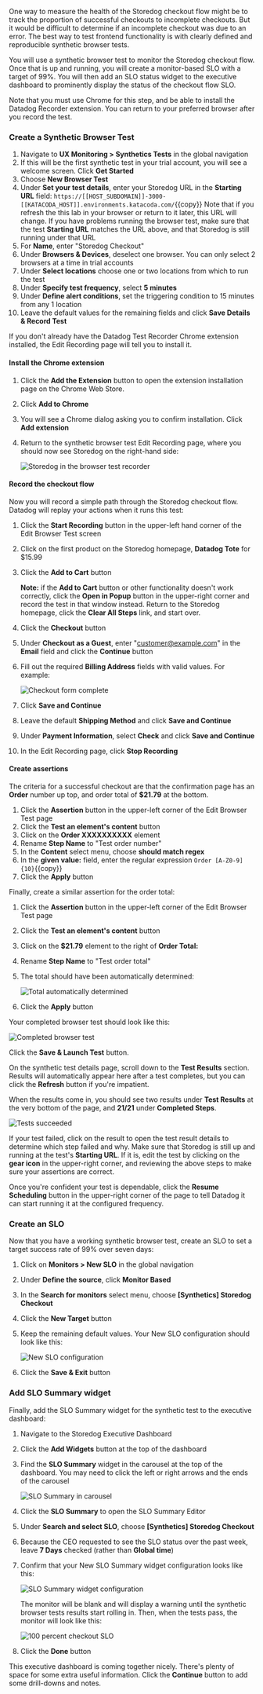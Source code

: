 One way to measure the health of the Storedog checkout flow might be to track the proportion of successful checkouts to incomplete checkouts. But it would be difficult to determine if an incomplete checkout was due to an error. The best way to test frontend functionality is with clearly defined and reproducible synthetic browser tests.

You will use a synthetic browser test to monitor the Storedog checkout flow. Once that is up and running, you will create a monitor-based SLO with a target of 99%. You will then add an SLO status widget to the executive dashboard to prominently display the status of the checkout flow SLO.

Note that you must use Chrome for this step, and be able to install the Datadog Recorder extension. You can return to your preferred browser after you record the test.

### Create a Synthetic Browser Test

1. Navigate to **UX Monitoring > Synthetics Tests** in the global navigation
1. If this will be the first synthetic test in your trial account, you will see a welcome screen. Click **Get Started**
1. Choose **New Browser Test**
1. Under **Set your test details**, enter your Storedog URL in the **Starting URL** field: `https://[[HOST_SUBDOMAIN]]-3000-[[KATACODA_HOST]].environments.katacoda.com/`{{copy}}
   Note that if you refresh the this lab in your browser or return to it later, this URL will change. If you have problems running the browser test, make sure that the test **Starting URL** matches the URL above, and that Storedog is still running under that URL
1. For **Name**, enter "Storedog Checkout"
1. Under **Browsers & Devices**, deselect one browser. You can only select 2 browsers at a time in trial accounts
1. Under **Select locations** choose one or two locations from which to run the test
1. Under **Specify test frequency**, select **5 minutes**
1. Under **Define alert conditions**, set the triggering condition to 15 minutes from any 1 location
1. Leave the default values for the remaining fields and click **Save Details & Record Test**

If you don't already have the Datadog Test Recorder Chrome extension installed, the Edit Recording page will tell you to install it. 

#### Install the Chrome extension
1. Click the **Add the Extension** button to open the extension installation page on the Chrome Web Store. 
1. Click **Add to Chrome** 
1. You will see a Chrome dialog asking you to confirm installation. Click **Add extension**
1. Return to the synthetic browser test Edit Recording page, where you should now see Storedog on the right-hand side:

   ![Storedog in the browser test recorder](./assets/storedog_in_test_recorder.png)

#### Record the checkout flow
Now you will record a simple path through the Storedog checkout flow. Datadog will replay your actions when it runs this test:

1. Click the **Start Recording** button in the upper-left hand corner of the Edit Browser Test screen
1. Click on the first product on the Storedog homepage, **Datadog Tote** for $15.99
1. Click the **Add to Cart** button

   **Note:** if the **Add to Cart** button or other functionality doesn't work correctly, click the **Open in Popup** button in the upper-right corner and record the test in that window instead. Return to the Storedog homepage, click the **Clear All Steps** link, and start over.
1. Click the **Checkout** button
1. Under **Checkout as a Guest**, enter "customer@example.com" in the **Email** field and click the **Continue** button
1. Fill out the required **Billing Address** fields with valid values. For example:

   ![Checkout form complete](./assets/checkout_form_complete.png)

1. Click **Save and Continue**
1. Leave the default **Shipping Method** and click **Save and Continue**
1. Under **Payment Information**, select **Check** and click **Save and Continue**
1. In the Edit Recording page, click **Stop Recording**

#### Create assertions
The criteria for a successful checkout are that the confirmation page has an **Order** number up top, and order total of **$21.79** at the bottom. 

1. Click the **Assertion** button in the upper-left corner of the Edit Browser Test page
1. Click the **Test an element's content** button
1. Click on the **Order XXXXXXXXXX** element
1. Rename **Step Name** to "Test order number"
1. In the **Content** select menu, choose **should match regex**
1. In the **given value:** field, enter the regular expression `Order [A-Z0-9]{10}`{{copy}}
1. Click the **Apply** button

Finally, create a similar assertion for the order total:

1. Click the **Assertion** button in the upper-left corner of the Edit Browser Test page
1. Click the **Test an element's content** button
1. Click on the **$21.79** element to the right of **Order Total:**
1. Rename **Step Name** to "Test order total"
1. The total should have been automatically determined: 

   ![Total automatically determined](./assets/total_automatically_determined.png)

1. Click the **Apply** button

Your completed browser test should look like this: 

![Completed browser test](./assets/completed_browser_test.png)

Click the **Save & Launch Test** button.

On the synthetic test details page, scroll down to the **Test Results** section. Results will automatically appear here after a test completes, but you can click the **Refresh** button if you're impatient.

When the results come in, you should see two results under **Test Results** at the very bottom of the page, and **21/21** under **Completed Steps**. 

![Tests succeeded](./assets/tests_succeeded.png)

If your test failed, click on the result to open the test result details to determine which step failed and why. Make sure that Storedog is still up and running at the test's **Starting URL**. If it is, edit the test by clicking on the **gear icon** in the upper-right corner, and reviewing the above steps to make sure your assertions are correct.

Once you're confident your test is dependable, click the **Resume Scheduling** button in the upper-right corner of the page to tell Datadog it can start running it at the configured frequency.

### Create an SLO
Now that you have a working synthetic browser test, create an SLO to set a target success rate of 99% over seven days:

1. Click on **Monitors > New SLO** in the global navigation
1. Under **Define the source**, click **Monitor Based**
1. In the **Search for monitors** select menu, choose **\[Synthetics\] Storedog Checkout**
1. Click the **New Target** button
1. Keep the remaining default values. Your New SLO configuration should look like this:

   ![New SLO configuration](./assets/new_slo_configuration.png)

1. Click the **Save & Exit** button

### Add SLO Summary widget
Finally, add the SLO Summary widget for the synthetic test to the executive dashboard:

1. Navigate to the Storedog Executive Dashboard
1. Click the **Add Widgets** button at the top of the dashboard
1. Find the **SLO Summary** widget in the carousel at the top of the dashboard. You may need to click the left or right arrows and the ends of the carousel 

   ![SLO Summary in carousel](./assets/slo_summary_in_carousel.png)

1. Click the **SLO Summary** to open the SLO Summary Editor
1. Under **Search and select SLO**, choose **\[Synthetics\] Storedog Checkout**
1. Because the CEO requested to see the SLO status over the past week, leave **7 Days** checked (rather than **Global time**)
1. Confirm that your New SLO Summary widget configuration looks like this:

   ![SLO Summary widget configuration](./assets/slo_summary_widget_configuration.png)

   The monitor will be blank and will display a warning until the synthetic browser tests results start rolling in. Then, when the tests pass, the monitor will look like this:

    ![100 percent checkout SLO](./assets/100_percent_slo.png)

1. Click the **Done** button

This executive dashboard is coming together nicely. There's plenty of space for some extra useful information. Click the **Continue** button to add some drill-downs and notes.
